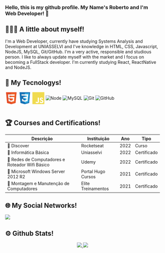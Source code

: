 ### Hello, this is my github profile. My Name's Roberto and I'm Web Developer! 👋

## 🧑🏽‍💻 A little about myself!
<div>
  <p>
    I'm a Web Developer, currently have studying Systems Analysis and Development at UNIASSELVI and I've knowledge in HTML, CSS, Javascript, NodeJS, MySQL, Git/GitHub. I'm a very active, responsible and studious person. I like to always update myself with the market and I focus on becoming a FullStack developer.
    I'm currently studying React, ReactNative and NodeJS.
  </p>
</div>

## 🚀 My Tecnologys!  
  
<div style="display: inline_block">
  <img align="center" alt="HTML" height="40" width="40" src="https://raw.githubusercontent.com/devicons/devicon/master/icons/html5/html5-original.svg">
  <img align="center" alt="CSS" height="40" width="40" src="https://raw.githubusercontent.com/devicons/devicon/master/icons/css3/css3-original.svg">
  <img align="center" alt="JavaScript" height="40" width="40" src="https://raw.githubusercontent.com/devicons/devicon/master/icons/javascript/javascript-plain.svg">
  <img align="center" alt="Node" height="40" width="40" src="https://img.icons8.com/color/96/000000/nodejs.png"/>
  <img align="center" alt="MySQL" height="40" width="40" src="https://img.icons8.com/color/48/000000/mysql-logo.png"/>
  <img align="center" alt="Git" height="40" width="40" src="https://img.icons8.com/color/48/000000/git.png"/>
  <img align="center" alt="GitHub" height="40" width="40" src="https://img.icons8.com/fluency/48/000000/github.png"/>
</div><br>

## 🏆 Courses and Certifications!

Descrição   | Instituição   | Ano | Tipo 
--------- | --------- | ------ | ------
🏅 Discover | Rocketseat | 2022 | Curso | 
🏅 Informática Básica | Uniasselvi | 2022 | Certificado | 
🏅 Redes de Computadores e Roteador Wifi Básico | Udemy | 2022 | Certificado | 
🏅 Microsoft Windows Server 2012 R2 | Portal Hugo Cursos | 2021 | Certificado | 
🏅 Montagem e Manutenção de Computadores | Elite Treinamentos | 2021 | Certificado | 


## 🌐 My Social Networks!
  
<div> 
  <a href="https://www.instagram.com/rvfcodes" target="_blank"><img src="https://img.shields.io/badge/-Instagram-%23E4405F?style=for-the-badge&logo=instagram&logoColor=white" target="_blank"></a>
</div>

## ⚙️ Github Stats!

<div align="center">
  <a href="https://github.com/robertocvfilho">
  <img height="170em" src="https://github-readme-stats.vercel.app/api?username=robertocvfilho&show_icons=true&theme=dark&include_all_commits=true&count_private=true"/>
  <img height="170em" src="https://github-readme-stats.vercel.app/api/top-langs/?username=robertocvfilho&layout=compact&langs_count=7&theme=dark"/>
</div>

